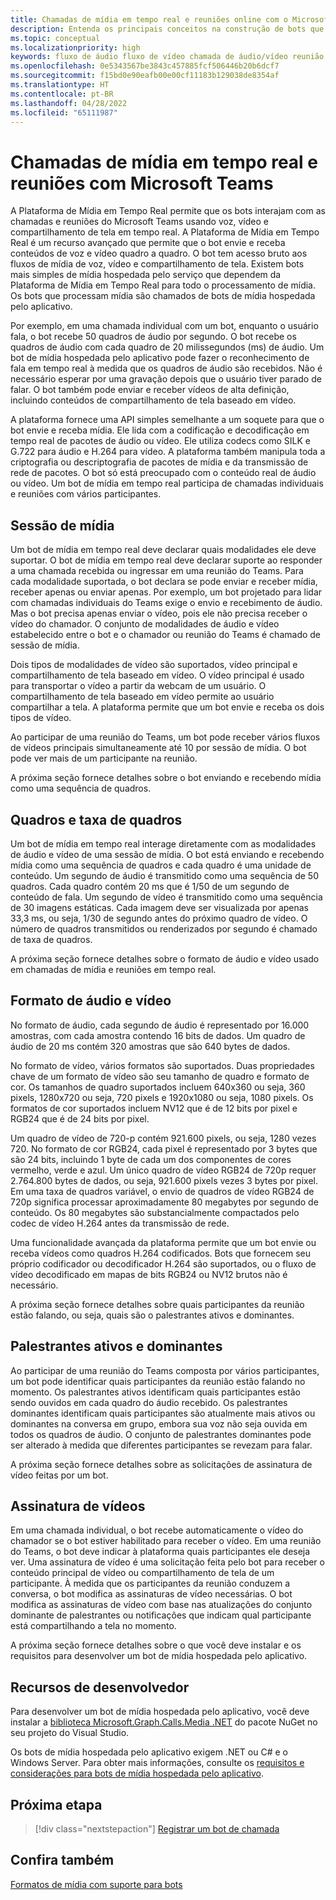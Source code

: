 ```yaml
---
title: Chamadas de mídia em tempo real e reuniões online com o Microsoft Teams
description: Entenda os principais conceitos na construção de bots que podem realizar chamadas de áudio e vídeo em tempo real e reuniões online. Saiba mais sobre sessões de mídia, taxa de quadros, formato de áudio/vídeo e referência aos recursos de desenvolvedor
ms.topic: conceptual
ms.localizationpriority: high
keywords: fluxo de áudio fluxo de vídeo chamada de áudio/vídeo reunião em tempo real mídia hospedada pelo aplicativo mídia hospedada pelo serviço de mídia
ms.openlocfilehash: 0e5343567be3843c457885fcf506446b20b6dcf7
ms.sourcegitcommit: f15bd0e90eafb00e00cf11183b129038de8354af
ms.translationtype: HT
ms.contentlocale: pt-BR
ms.lasthandoff: 04/28/2022
ms.locfileid: "65111987"
---
```

# <a name="real-time-media-calls-and-meetings-with-microsoft-teams"></a>Chamadas de mídia em tempo real e reuniões com Microsoft Teams

A Plataforma de Mídia em Tempo Real permite que os bots interajam com as chamadas e reuniões do Microsoft Teams usando voz, vídeo e compartilhamento de tela em tempo real. A Plataforma de Mídia em Tempo Real é um recurso avançado que permite que o bot envie e receba conteúdos de voz e vídeo quadro a quadro. O bot tem acesso bruto aos fluxos de mídia de voz, vídeo e compartilhamento de tela. Existem bots mais simples de mídia hospedada pelo serviço que dependem da Plataforma de Mídia em Tempo Real para todo o processamento de mídia. Os bots que processam mídia são chamados de bots de mídia hospedada pelo aplicativo.

Por exemplo, em uma chamada individual com um bot, enquanto o usuário fala, o bot recebe 50 quadros de áudio por segundo. O bot recebe os quadros de áudio com cada quadro de 20 milissegundos (ms) de áudio. Um bot de mídia hospedada pelo aplicativo pode fazer o reconhecimento de fala em tempo real à medida que os quadros de áudio são recebidos. Não é necessário esperar por uma gravação depois que o usuário tiver parado de falar. O bot também pode enviar e receber vídeos de alta definição, incluindo conteúdos de compartilhamento de tela baseado em vídeo.

A plataforma fornece uma API simples semelhante a um soquete para que o bot envie e receba mídia. Ele lida com a codificação e decodificação em tempo real de pacotes de áudio ou vídeo. Ele utiliza codecs como SILK e G.722 para áudio e H.264 para vídeo. A plataforma também manipula toda a criptografia ou descriptografia de pacotes de mídia e da transmissão de rede de pacotes. O bot só está preocupado com o conteúdo real de áudio ou vídeo. Um bot de mídia em tempo real participa de chamadas individuais e reuniões com vários participantes.

## <a name="media-session"></a>Sessão de mídia

Um bot de mídia em tempo real deve declarar quais modalidades ele deve suportar. O bot de mídia em tempo real deve declarar suporte ao responder a uma chamada recebida ou ingressar em uma reunião do Teams. Para cada modalidade suportada, o bot declara se pode enviar e receber mídia, receber apenas ou enviar apenas. Por exemplo, um bot projetado para lidar com chamadas individuais do Teams exige o envio e recebimento de áudio. Mas o bot precisa apenas enviar o vídeo, pois ele não precisa receber o vídeo do chamador. O conjunto de modalidades de áudio e vídeo estabelecido entre o bot e o chamador ou reunião do Teams é chamado de sessão de mídia.

Dois tipos de modalidades de vídeo são suportados, vídeo principal e compartilhamento de tela baseado em vídeo. O vídeo principal é usado para transportar o vídeo a partir da webcam de um usuário. O compartilhamento de tela baseado em vídeo permite ao usuário compartilhar a tela. A plataforma permite que um bot envie e receba os dois tipos de vídeo.

Ao participar de uma reunião do Teams, um bot pode receber vários fluxos de vídeos principais simultaneamente até 10 por sessão de mídia. O bot pode ver mais de um participante na reunião.

A próxima seção fornece detalhes sobre o bot enviando e recebendo mídia como uma sequência de quadros.

## <a name="frames-and-frame-rate"></a>Quadros e taxa de quadros

Um bot de mídia em tempo real interage diretamente com as modalidades de áudio e vídeo de uma sessão de mídia. O bot está enviando e recebendo mídia como uma sequência de quadros e cada quadro é uma unidade de conteúdo. Um segundo de áudio é transmitido como uma sequência de 50 quadros. Cada quadro contém 20 ms que é 1/50 de um segundo de conteúdo de fala. Um segundo de vídeo é transmitido como uma sequência de 30 imagens estáticas. Cada imagem deve ser visualizada por apenas 33,3 ms, ou seja, 1/30 de segundo antes do próximo quadro de vídeo. O número de quadros transmitidos ou renderizados por segundo é chamado de taxa de quadros.

A próxima seção fornece detalhes sobre o formato de áudio e vídeo usado em chamadas de mídia e reuniões em tempo real.

## <a name="audio-and-video-format"></a>Formato de áudio e vídeo

No formato de áudio, cada segundo de áudio é representado por 16.000 amostras, com cada amostra contendo 16 bits de dados. Um quadro de áudio de 20 ms contém 320 amostras que são 640 bytes de dados.

No formato de vídeo, vários formatos são suportados. Duas propriedades chave de um formato de vídeo são seu tamanho de quadro e formato de cor. Os tamanhos de quadro suportados incluem 640x360 ou seja, 360 pixels, 1280x720 ou seja, 720 pixels e 1920x1080 ou seja, 1080 pixels. Os formatos de cor suportados incluem NV12 que é de 12 bits por pixel e RGB24 que é de 24 bits por pixel.

Um quadro de vídeo de 720-p contém 921.600 pixels, ou seja, 1280 vezes 720. No formato de cor RGB24, cada pixel é representado por 3 bytes que são 24 bits, incluindo 1 byte de cada um dos componentes de cores vermelho, verde e azul. Um único quadro de vídeo RGB24 de 720p requer 2.764.800 bytes de dados, ou seja, 921.600 pixels vezes 3 bytes por pixel. Em uma taxa de quadros variável, o envio de quadros de vídeo RGB24 de 720p significa processar aproximadamente 80 megabytes por segundo de conteúdo. Os 80 megabytes são substancialmente compactados pelo codec de vídeo H.264 antes da transmissão de rede.

Uma funcionalidade avançada da plataforma permite que um bot envie ou receba vídeos como quadros H.264 codificados. Bots que fornecem seu próprio codificador ou decodificador H.264 são suportados, ou o fluxo de vídeo decodificado em mapas de bits RGB24 ou NV12 brutos não é necessário.

A próxima seção fornece detalhes sobre quais participantes da reunião estão falando, ou seja, quais são o palestrantes ativos e dominantes.

## <a name="active-and-dominant-speakers"></a>Palestrantes ativos e dominantes

Ao participar de uma reunião do Teams composta por vários participantes, um bot pode identificar quais participantes da reunião estão falando no momento. Os palestrantes ativos identificam quais participantes estão sendo ouvidos em cada quadro do áudio recebido. Os palestrantes dominantes identificam quais participantes são atualmente mais ativos ou dominantes na conversa em grupo, embora sua voz não seja ouvida em todos os quadros de áudio. O conjunto de palestrantes dominantes pode ser alterado à medida que diferentes participantes se revezam para falar.

A próxima seção fornece detalhes sobre as solicitações de assinatura de vídeo feitas por um bot.

## <a name="video-subscription"></a>Assinatura de vídeos

Em uma chamada individual, o bot recebe automaticamente o vídeo do chamador se o bot estiver habilitado para receber o vídeo. Em uma reunião do Teams, o bot deve indicar à plataforma quais participantes ele deseja ver. Uma assinatura de vídeo é uma solicitação feita pelo bot para receber o conteúdo principal de vídeo ou compartilhamento de tela de um participante. À medida que os participantes da reunião conduzem a conversa, o bot modifica as assinaturas de vídeo necessárias. O bot modifica as assinaturas de vídeo com base nas atualizações do conjunto dominante de palestrantes ou notificações que indicam qual participante está compartilhando a tela no momento.

A próxima seção fornece detalhes sobre o que você deve instalar e os requisitos para desenvolver um bot de mídia hospedada pelo aplicativo.

## <a name="developer-resources"></a>Recursos de desenvolvedor

Para desenvolver um bot de mídia hospedada pelo aplicativo, você deve instalar a [biblioteca Microsoft.Graph.Calls.Media .NET](https://www.nuget.org/packages/Microsoft.Graph.Communications.Calls.Media/) do pacote NuGet no seu projeto do Visual Studio.

Os bots de mídia hospedada pelo aplicativo exigem .NET ou C# e o Windows Server. Para obter mais informações, consulte os [requisitos e considerações para bots de mídia hospedada pelo aplicativo](requirements-considerations-application-hosted-media-bots.md#c-or-net-and-windows-server-for-development).

## <a name="next-step"></a>Próxima etapa

> [!div class="nextstepaction"]
> [Registrar um bot de chamada](~/bots/calls-and-meetings/registering-calling-bot.md)

## <a name="see-also"></a>Confira também

[Formatos de mídia com suporte para bots](~/resources/media-formats.md)
